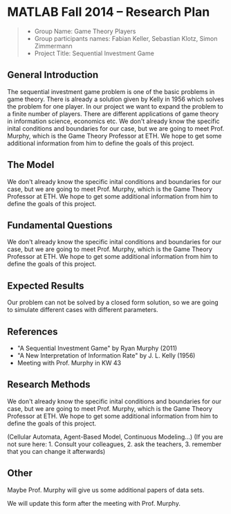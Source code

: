 # MATLAB Fall 2014 – Research Plan

> * Group Name: Game Theory Players
> * Group participants names: Fabian Keller, Sebastian Klotz, Simon Zimmermann
> * Project Title: Sequential Investment Game

## General Introduction
The sequential investment game problem is one of the basic problems in game theory. There is already a solution given by Kelly in 1956 which solves the problem for one player. In our project we want to expand the problem to a finite number of players.
There are different applications of game theory in information science, economics etc. 
We don't already know the specific inital conditions and boundaries for our case, but we are going to meet Prof. Murphy, which is the Game Theory Professor at ETH. We hope to get some additional information from him to define the goals of this project.


## The Model

We don't already know the specific inital conditions and boundaries for our case, but we are going to meet Prof. Murphy, which is the Game Theory Professor at ETH. We hope to get some additional information from him to define the goals of this project.


## Fundamental Questions

We don't already know the specific inital conditions and boundaries for our case, but we are going to meet Prof. Murphy, which is the Game Theory Professor at ETH. We hope to get some additional information from him to define the goals of this project.


## Expected Results

Our problem can not be solved by a closed form solution, so we are going to simulate different cases with different parameters.


## References 

- "A Sequential Investment Game" by Ryan Murphy (2011)
- "A New Interpretation of Information Rate" by J. L. Kelly (1956)
- Meeting with Prof. Murphy in KW 43


## Research Methods

We don't already know the specific inital conditions and boundaries for our case, but we are going to meet Prof. Murphy, which is the Game Theory Professor at ETH. We hope to get some additional information from him to define the goals of this project.

(Cellular Automata, Agent-Based Model, Continuous Modeling...) (If you are not sure here: 1. Consult your colleagues, 2. ask the teachers, 3. remember that you can change it afterwards)


## Other

Maybe Prof. Murphy will give us some additional papers of data sets.

We will update this form after the meeting with Prof. Murphy.
